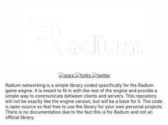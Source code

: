 <p align="center">
    <a href="http://radiumengine.com">
        <img src="assets/images/logo.png"
             alt="Radium.Engine Logo" style="width: 80%">
    </a>
</p>
<p align="center">
    <a href="https://github.com/radiumgame/radium-networking/stargazers">
        <img src="https://img.shields.io/github/stars/radiumgame/radium-networking.svg?style=flat-square&colorB=4183c4"
             alt="stars">
    </a>
    <a href="https://github.com/radiumgame/radium/network">
        <img src="https://img.shields.io/github/forks/radiumgame/radium-networking.svg?style=flat-square&colorB=4183c4"
             alt="forks">
    </a>
    <a href="https://twitter.com/harter_landon">
        <img src="https://img.shields.io/twitter/follow/harter_landon.svg?logo=twitter&label=follow&style=flat-square&colorB=4183c4"
             alt="twitter">
    </a>
</p>

Radium networking is a simple library coded specifically for the Radium game engine. It is meant to fit in with the rest of the engine and provide a simple way to communicate between clients and servers. This repository will not be exactly like the engine version, but will be a base for it. The code is open source so feel free to use the library for your own personal projects. There is no documentation due to the fact this is for Radium and not an official library.